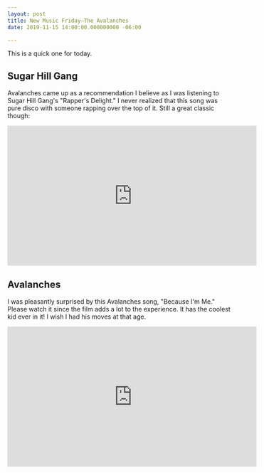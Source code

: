 ```yaml
---
layout: post
title: New Music Friday—The Avalanches
date: 2019-11-15 14:00:00.000000000 -06:00

---
```


This is a quick one for today.

## Sugar Hill Gang
Avalanches came up as a recommendation I believe as I was listening to Sugar Hill Gang's "Rapper's Delight." I never realized that this song was pure disco with someone rapping over the top of it. Still a great classic though:

<iframe width="560" height="315" src="https://www.youtube.com/embed/mcCK99wHrk0" frameborder="0" allow="accelerometer; autoplay; encrypted-media; gyroscope; picture-in-picture" allowfullscreen></iframe>

## Avalanches
I was pleasantly surprised by this Avalanches song, "Because I'm Me." Please watch it since the film adds a lot to the experience. It has the coolest kid ever in it! I wish I had his moves at that age.

<iframe width="560" height="315" src="https://www.youtube.com/embed/eu0KsZ_MVBc" frameborder="0" allow="accelerometer; autoplay; encrypted-media; gyroscope; picture-in-picture" allowfullscreen></iframe>
